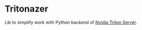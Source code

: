 # Tritonazer

Lib to simplify work with Python backend of [Nvidia Triton Server](https://docs.nvidia.com/deeplearning/triton-inference-server/user-guide/docs/introduction/index.html).
